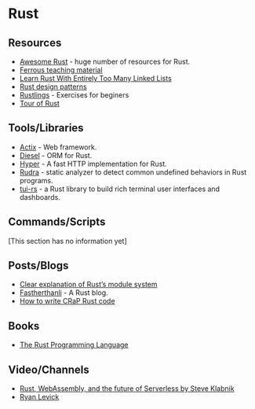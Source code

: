 # Rust

## Resources

- [Awesome Rust](https://github.com/rust-unofficial/awesome-rust) - huge number of resources for Rust.
- [Ferrous teaching material](https://ferrous-systems.github.io/teaching-material/)
- [Learn Rust With Entirely Too Many Linked Lists](https://rust-unofficial.github.io/too-many-lists/index.html)
- [Rust design patterns](https://github.com/rust-unofficial/patterns)
- [Rustlings](https://github.com/rust-lang/rustlings) - Exercises for beginers
- [Tour of Rust](https://tourofrust.com/index.html)

## Tools/Libraries

- [Actix](https://actix.rs/) - Web framework.
- [Diesel](https://github.com/diesel-rs/diesel) - ORM for Rust.
- [Hyper](https://github.com/hyperium/hyper) - A fast HTTP implementation for Rust.
- [Rudra](https://github.com/sslab-gatech/Rudra) - static analyzer to detect common undefined behaviors in Rust programs.
- [tui-rs](https://github.com/fdehau/tui-rs) - a Rust library to build rich terminal user interfaces and dashboards.

## Commands/Scripts

[This section has no information yet]

## Posts/Blogs

- [Clear explanation of Rust’s module system](http://www.sheshbabu.com/posts/rust-module-system/)
- [Fastherthanli](https://fasterthanli.me/) - A Rust blog.
- [How to write CRaP Rust code](https://blog.logrocket.com/how-to-write-crap-rust-code/)

## Books

- [The Rust Programming Language](https://doc.rust-lang.org/book/)

## Video/Channels

- [Rust, WebAssembly, and the future of Serverless by Steve Klabnik](https://www.youtube.com/watch?v=CMB6AlE1QuI&t=67s)
- [Ryan Levick](https://www.youtube.com/channel/UCpeX4D-ArTrsqvhLapAHprQ)
